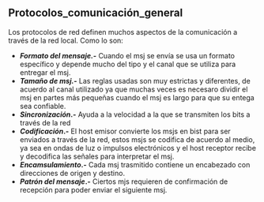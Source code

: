 ## Protocolos_comunicación_general
Los protocolos de red definen muchos aspectos de la comunicación a través de la red local. Como lo son:
* **_Formato del mensaje.-_** Cuando el msj se envía se usa un formato específico y depende mucho del tipo y el canal que se utiliza para entregar el msj.
* **_Tamaño de msj.-_** Las reglas usadas son muy estrictas y diferentes, de acuerdo al canal utilizado ya que muchas veces es necesaro dividir el msj en partes más pequeñas cuando el msj es largo para que su entega sea confiable.
* **_Sincronización_.-** Ayuda a la velocidad a la que se transmiten los bits a través de la red
* **_Codificación_.-** El host emisor convierte los msjs en bist para ser enviados a través de la red, estos msjs se codifica de acuerdo al medio, ya sea en ondas de luz o impulsos electrónicos y el host receptor recibe y decodifica las señales para interpretar el msj.
* **_Encamsulamiento_.-** Cada msj trasmitido contiene un encabezado con direcciones de origen y destino.
* **_Patrón del mensaje_.-** Ciertos mjs requieren de confirmación de recepción para poder enviar el siguiente msj.